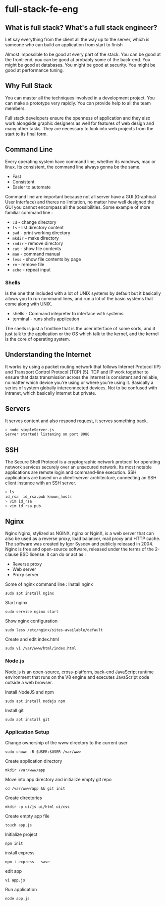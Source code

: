 # full-stack-fe-eng

## What is full stack? What's a full stack engineer?

Let say everything from the client all the way up to the server, which is someone who can build an application from start to finish

Almost impossible to be good at every part of the stack. You can be good at the front-end, you can be good at probably some of the back-end. You might be good at databases. You might be good at security. You might be good at performance tuning.

## Why Full Stack

You can master all the techniques involved in a development project. You can make a prototype very rapidly. You can provide help to all the team members.

Full stack developers ensure the openness of application and they also work alongside graphic designers as well for features of web design and many other tasks. They are necessary to look into web projects from the start to its final form.

## Command Line

Every operating system have command line, whether its windows, mac or linux. Its consistent, the command line always gonna be the same.

- Fast
- Consistent
- Easier to automate

Command line are important because not all server have a GUI (Graphical User Interface) and theres no limitation, no matter how well designed the GUI you cannot encompass all the possibilities. Some example of more familiar command line :

- `cd` - change directory
- `ls` - list directory content
- `pwd` - print working directory
- `mkdir` - make directory
- `rmdir` - remove directory
- `cat` - show file contents
- `man` - command manual
- `less` - show file contents by page
- `rm` - remove file
- `echo` - repeat input

### Shells

Is the one that included with a lot of UNIX systems by default but it basically allows you to run command lines, and run a lot of the basic systems that come along with UNIX.

- shells - Command intepreter to interface with systems
- terminal - runs shells application

The shells is just a frontline that is the user interface of some sorts, and it just talk to the application or the OS which talk to the kernel, and the kernel is the core of operating system.

## Understanding the Internet

It works by using a packet routing network that follows Internet Protocol (IP) and Transport Control Protocol (TCP) [5]. TCP and IP work together to ensure that data transmission across the internet is consistent and reliable, no matter which device you're using or where you're using it. Basically a series of system globally interconnected devices. Not to be confused with intranet, which basically internet but private.

## Servers

It serves content and also respond request, it serves something back.

```sh
> node simpleServer.js 
Server started! listening on port 8080
```


## SSH

The Secure Shell Protocol is a cryptographic network protocol for operating network services securely over an unsecured network. Its most notable applications are remote login and command-line execution. SSH applications are based on a client–server architecture, connecting an SSH client instance with an SSH server.

```sh
> ls
id_rsa  id_rsa.pub known_hosts
> vim id_rsa
> vim id_rsa.pub
```

## Nginx

Nginx
Nginx, stylized as NGINX, nginx or NginX, is a web server that can also be used as a reverse proxy, load balancer, mail proxy and HTTP cache. The software was created by Igor Sysoev and publicly released in 2004. Nginx is free and open-source software, released under the terms of the 2-clause BSD license. it can do or act as :

- Reverse proxy
- Web server
- Proxy server

Some of nginx command line :
Install nginx

```
sudo apt install nginx
```

Start nginx

```
sudo service nginx start
```

Show nginx configuration

```
sudo less /etc/nginx/sites-available/default
```

Create and edit index.html

```
sudo vi /var/www/html/index.html
```

### Node.js

Node.js is an open-source, cross-platform, back-end JavaScript runtime environment that runs on the V8 engine and executes JavaScript code outside a web browser.

Install NodeJS and npm

```
sudo apt install nodejs npm
```

Install git

```
sudo apt install git
```

### Application Setup

Change ownership of the www directory to the current user

```
sudo chown -R $USER:$USER /var/www
```

Create application directory

```
mkdir /var/www/app
```

Move into app directory and initialize empty git repo

```
cd /var/www/app && git init
```

Create directories

```
mkdir -p ui/js ui/html ui/css
```

Create empty app file

```
touch app.js
```

Initialize project

```
npm init
```

install express

```
npm i express --save
```

edit app

```
vi app.js
```

Run application

```
node app.js
```

